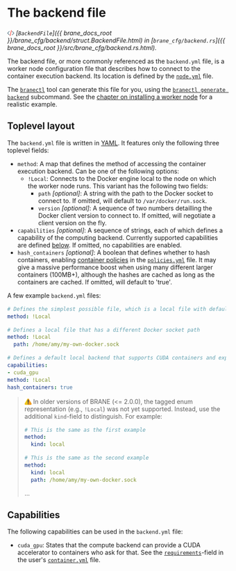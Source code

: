# The backend file
_<img src="../../assets/img/source.png" alt="source" width="16" style="margin-top: 3px; margin-bottom: -3px;"/> [`BackendFile`]({{  brane_docs_root }}/brane_cfg/backend/struct.BackendFile.html) in [`brane_cfg/backend.rs`]({{  brane_docs_root }}/src/brane_cfg/backend.rs.html)._

The backend file, or more commonly referenced as the `backend.yml` file, is a worker node configuration file that describes how to connect to the container execution backend. Its location is defined by the [`node.yml`](./node.md) file.

The [`branectl`](TODO) tool can generate this file for you, using the [`branectl generate backend`](TODO) subcommand. See the [chapter on installing a worker node](../../system-admins/installation/worker-node.md) for a realistic example.


## Toplevel layout

The `backend.yml` file is written in [YAML](https://yaml.org). It features only the following three toplevel fields:
- `method`: A map that defines the method of accessing the container execution backend. Can be one of the following options:
  - `!Local`: Connects to the Docker engine local to the node on which the worker node runs. This variant has the following two fields:
    - `path` _\[optional\]_: A string with the path to the Docker socket to connect to. If omitted, will default to `/var/docker/run.sock`.
    - `version` _\[optional\]_: A sequence of two numbers detailling the Docker client version to connect to. If omitted, will negotiate a client version on the fly.
- `capabilities` _\[optional\]_: A sequence of strings, each of which defines a capability of the computing backend. Currently supported capabilities are defined [below](#capabilities). If omitted, no capabilities are enabled.
- `hash_containers` _\[optional\]_: A boolean that defines whether to hash containers, enabling [container policies](../../policy-experts/policy-file.md#container-policies) in the [`policies.yml`](../../policy-experts/policy-file.md) file. It may give a massive performance boost when using many different larger containers (100MB+), although the hashes are cached as long as the containers are cached. If omitted, will default to 'true'.

A few example `backend.yml` files:
```yaml
# Defines the simplest possible file, which is a local file with default options
method: !Local
```
```yaml
# Defines a local file that has a different Docker socket path
method: !Local
  path: /home/amy/my-own-docker.sock
```
```yaml
# Defines a default local backend that supports CUDA containers and explicitly hashes all containers
capabilities:
- cuda_gpu
method: !Local
hash_containers: true
```

> <img src="../../assets/img/warning.png" alt="warning" width="16" style="margin-top: 3px; margin-bottom: -3px;"/> In older versions of BRANE (<= 2.0.0), the tagged enum representation (e.g., `!Local`) was not yet supported. Instead, use the additional `kind`-field to distinguish. For example:
> ```yaml
> # This is the same as the first example
> method:
>   kind: local
> ```
> ```yaml
> # This is the same as the second example
> method:
>   kind: local
>   path: /home/amy/my-own-docker.sock
> ```
> ...


## Capabilities
The following capabilities can be used in the `backend.yml` file:
- `cuda_gpu`: States that the compute backend can provide a CUDA accelerator to containers who ask for that. See the [`requirements`](../users/container.md#functions--classes)-field in the user's [`container.yml`](../users/container.md) file.
